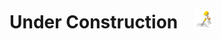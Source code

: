 # Under Construction <img src="under_construction.00_gif_srz" style="padding-left:20px; height:30px;"/>

